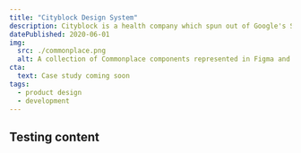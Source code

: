 ```yaml
---
title: "Cityblock Design System"
description: Cityblock is a health company which spun out of Google's Sidewalk Labs. I founded Cityblock's first UX Engineering role after coming on board as a Product Designer. Over the following 2½ years, I built and expanded a design system in Figma and React for Cityblock's care management tool, Commons. It's called Commonplace.
datePublished: 2020-06-01
img:
  src: ./commonplace.png
  alt: A collection of Commonplace components represented in Figma and in code.
cta:
  text: Case study coming soon
tags:
  - product design
  - development
---
```


## Testing content
